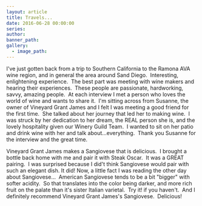 ```yaml
---
layout: article
title: Travels...
date: 2016-06-28 00:00:00
series:
author:
banner_path:
gallery:
  - image_path:
---
```



I've just gotten back from a trip to Southern California to the Ramona AVA wine region, and in general the area around Sand Diego.  Interesting, enlightening experience.  The best part was meeting with wine makers and hearing their experiences.  These people are passionate, hardworking, savvy, amazing people.  At each interview I met a person who loves the world of wine and wants to share it.  I'm sitting across from Susanne, the owner of Vineyard Grant James and I felt I was meeting a good friend for the first time.  She talked about her journey that led her to making wine.  I was struck by her dedication to her dream, the REAL person she is, and the lovely hospitality given our Winery Guild Team.  I wanted to sit on her patio and drink wine with her and talk about…everything.  Thank you Susanne for the interview and the great time.

Vineyard Grant James makes a Sangiovese that is delicious.  I brought a bottle back home with me and pair it with Steak Oscar.  It was a GREAT pairing.  I was surprised because I did't think Sangiovese would pair with such an elegant dish. It did! Now, a little fact I was reading the other day about Sangiovese…  American Sangiovese tends to be a bit "bigger" with softer acidity.  So that translates into the color being darker, and more rich fruit on the palate than it's sister Italian varietal.  Try it! if you haven't.  And I definitely recommend Vineyard Grant James's Sangiovese.  Delicious!